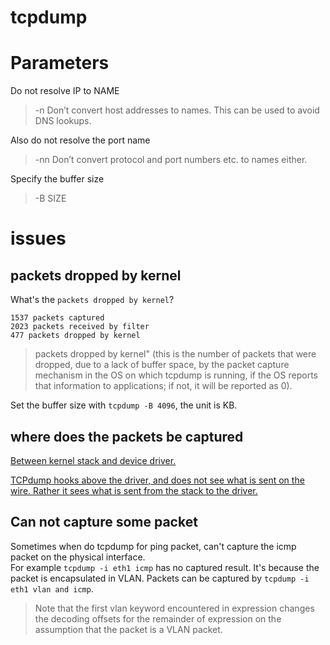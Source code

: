 tcpdump
================================
# Parameters
Do not resolve IP to NAME
> -n     Don’t convert host addresses to names.  This can be used to avoid DNS lookups.

Also do not resolve the port name
> -nn    Don’t convert protocol and port numbers etc. to names either.

Specify the buffer size
> -B SIZE



# issues
## packets dropped by kernel
What's the `packets dropped by kernel`?
```
1537 packets captured
2023 packets received by filter
477 packets dropped by kernel
```
> packets dropped by kernel" (this is the number of packets that were dropped, due to a lack of buffer space, by the packet capture mechanism in the OS on which tcpdump is running, if the OS reports that information to applications; if not, it will be reported as 0).

Set the buffer size with `tcpdump -B 4096`, the unit is KB.

## where does the packets be captured
[Between kernel stack and device driver.](http://www.cubrid.org/blog/dev-platform/understanding-tcp-ip-network-stack/)

[TCPdump hooks above the driver, and does not see what is sent on the wire. Rather it sees what is sent from the stack to the driver.](https://www.myricom.com/software/myri10ge/349-when-i-view-traffic-with-tcpdump-why-do-i-see-packets-larger-than-the-mtu.html)

## Can not capture some packet
Sometimes when do tcpdump for ping packet, can't capture the icmp packet on the physical interface.  
For example `tcpdump -i eth1 icmp` has no captured result. It's because the packet is encapsulated in VLAN. Packets can be captured by `tcpdump -i eth1 vlan and icmp`. 
> Note that the first vlan keyword encountered in expression changes the decoding offsets for the remainder of expression on the assumption that the packet is a VLAN packet.



